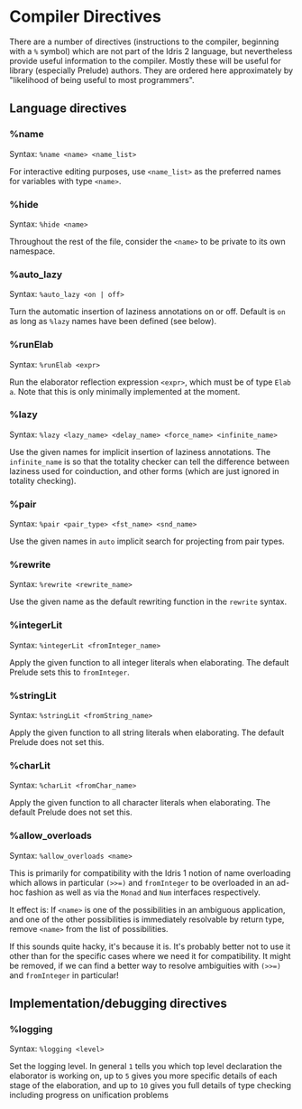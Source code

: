 # Compiler Directives

There are a number of directives (instructions to the compiler, beginning with
a `%` symbol) which are not part of the Idris 2 language, but nevertheless
provide useful information to the compiler. Mostly these will be useful for
library (especially Prelude) authors. They are ordered here approximately
by "likelihood of being useful to most programmers".

## Language directives

### %name

Syntax: `%name <name> <name_list>`

For interactive editing purposes, use `<name_list>` as the preferred names
for variables with type `<name>`.

### %hide

Syntax: `%hide <name>`

Throughout the rest of the file, consider the `<name>` to be private to its
own namespace.

### %auto_lazy

Syntax: `%auto_lazy <on | off>`

Turn the automatic insertion of laziness annotations on or off. Default is
`on` as long as `%lazy` names have been defined (see below).

### %runElab

Syntax: `%runElab <expr>`

Run the elaborator reflection expression `<expr>`, which must be of type
`Elab a`. Note that this is only minimally implemented at the moment.

### %lazy

Syntax: `%lazy <lazy_name> <delay_name> <force_name> <infinite_name>`

Use the given names for implicit insertion of laziness annotations. The
`infinite_name` is so that the totality checker can tell the difference between
laziness used for coinduction, and other forms (which are just ignored in
totality checking).

### %pair

Syntax: `%pair <pair_type> <fst_name> <snd_name>`

Use the given names in `auto` implicit search for projecting from pair types.

### %rewrite

Syntax: `%rewrite <rewrite_name>`

Use the given name as the default rewriting function in the `rewrite` syntax.

### %integerLit

Syntax: `%integerLit <fromInteger_name>`

Apply the given function to all integer literals when elaborating.
The default Prelude sets this to `fromInteger`.

### %stringLit

Syntax: `%stringLit <fromString_name>`

Apply the given function to all string literals when elaborating.
The default Prelude does not set this.

### %charLit

Syntax: `%charLit <fromChar_name>`

Apply the given function to all character literals when elaborating.
The default Prelude does not set this.

### %allow_overloads

Syntax: `%allow_overloads <name>`

This is primarily for compatibility with the Idris 1 notion of name overloading
which allows in particular `(>>=)` and `fromInteger` to be overloaded in an
ad-hoc fashion as well as via the `Monad` and `Num` interfaces respectively.

It effect is: If `<name>` is one of the possibilities in an ambiguous
application, and one of the other possibilities is immediately resolvable by
return type, remove `<name>` from the list of possibilities.

If this sounds quite hacky, it's because it is. It's probably better not to
use it other than for the specific cases where we need it for compatibility.
It might be removed, if we can find a better way to resolve ambiguities with
`(>>=)` and `fromInteger` in particular!

## Implementation/debugging directives

### %logging

Syntax: `%logging <level>`

Set the logging level. In general `1` tells you which top level declaration
the elaborator is working on, up to `5` gives you more specific details of
each stage of the elaboration, and up to `10` gives you full details of
type checking including progress on unification problems

